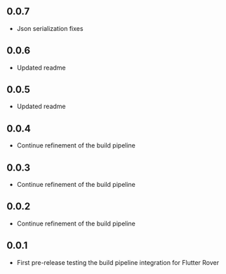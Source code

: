 ## 0.0.7

* Json serialization fixes

## 0.0.6

* Updated readme

## 0.0.5

* Updated readme

## 0.0.4

* Continue refinement of the build pipeline

## 0.0.3

* Continue refinement of the build pipeline

## 0.0.2

* Continue refinement of the build pipeline

## 0.0.1

* First pre-release testing the build pipeline integration for Flutter Rover

